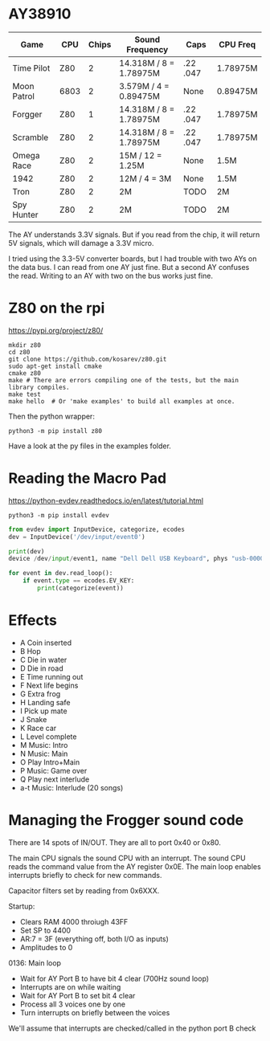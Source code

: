 # AY38910

| Game        | CPU  | Chips | Sound Frequency        | Caps      | CPU Freq |
| ---         | ---  | ---   | ---                    | ---       | ---      |
| Time Pilot  | Z80  | 2     | 14.318M / 8 = 1.78975M | .22 .047  | 1.78975M |
| Moon Patrol | 6803 | 2     | 3.579M / 4 = 0.89475M  | None      | 0.89475M |
| Forgger     | Z80  | 1     | 14.318M / 8 = 1.78975M | .22 .047  | 1.78975M |
| Scramble    | Z80  | 2     | 14.318M / 8 = 1.78975M | .22 .047  | 1.78975M |
| Omega Race  | Z80  | 2     | 15M / 12 = 1.25M       | None      | 1.5M     |
| 1942        | Z80  | 2     | 12M / 4 = 3M           | None      | 1.5M     |
| Tron        | Z80  | 2     | 2M                     | TODO      | 2M       |
| Spy Hunter  | Z80  | 2     | 2M                     | TODO      | 2M       |

The AY understands 3.3V signals. But if you read from the chip, it will return 5V signals, which
will damage a 3.3V micro.

I tried using the 3.3-5V converter boards, but I had trouble with two AYs on the data bus. I can read
from one AY just fine. But a second AY confuses the read. Writing to an AY with two on the bus works
just fine.

# Z80 on the rpi

https://pypi.org/project/z80/

```
mkdir z80
cd z80
git clone https://github.com/kosarev/z80.git
sudo apt-get install cmake
cmake z80
make # There are errors compiling one of the tests, but the main library compiles.
make test
make hello  # Or 'make examples' to build all examples at once.
```

Then the python wrapper:

```
python3 -m pip install z80
```

Have a look at the py files in the examples folder.

# Reading the Macro Pad

https://python-evdev.readthedocs.io/en/latest/tutorial.html

```
python3 -m pip install evdev
```

```python
from evdev import InputDevice, categorize, ecodes
dev = InputDevice('/dev/input/event0')

print(dev)
device /dev/input/event1, name "Dell Dell USB Keyboard", phys "usb-0000:00:12.1-2/input0"

for event in dev.read_loop():
    if event.type == ecodes.EV_KEY:
        print(categorize(event))

```

# Effects

  - A Coin inserted
  - B Hop
  - C Die in water
  - D Die in road
  - E Time running out
  - F Next life begins
  - G Extra frog
  - H Landing safe
  - I Pick up mate
  - J Snake
  - K Race car
  - L Level complete
  - M Music: Intro
  - N Music: Main
  - O Play Intro+Main
  - P Music: Game over
  - Q Play next interlude
  - a-t Music: Interlude (20 songs)

# Managing the Frogger sound code

There are 14 spots of IN/OUT. They are all to port 0x40 or 0x80.

The main CPU signals the sound CPU with an interrupt. The sound CPU reads the command value from
the AY register 0x0E. The main loop enables interrupts briefly to check for new commands.

Capacitor filters set by reading from 0x6XXX.

Startup:
  - Clears RAM 4000 throiugh 43FF
  - Set SP to 4400
  - AR:7 = 3F (everything off, both I/O as inputs)
  - Amplitudes to 0

0136: Main loop
  - Wait for AY Port B to have bit 4 clear (700Hz sound loop)
  - Interrupts are on while waiting
  - Wait for AY Port B to set bit 4 clear
  - Process all 3 voices one by one
  - Turn interrupts on briefly between the voices

We'll assume that interrupts are checked/called in the python port B check